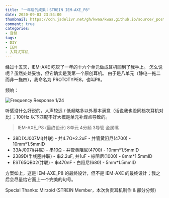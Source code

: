 ```yaml
---
title: "一年后的成果：STREIN IEM-AXE_P8"
date: 2020-09-03 23:54:00
thumbnail: https://cdn.jsdelivr.net/gh/kwaa/kwaa.github.io/source/_posts/project-axe-p8/p8.jpg
comment: true
categories:
- 音频
tags:
- DIY
- IEM
- 入耳式耳机
---
```

经过十五天，IEM-AXE 吃灰了一年的十六个单元做成耳机回到了我手上。
怎么说呢？虽然处处妥协，但它确实是我第一个原创耳机。
由于是八单元（静电一拖二而非一拖四），我命名为 PROTOTYPE8，也叫P8。

<!-- more -->

频响：

![Frequency Response 1/24](https://cdn.jsdelivr.net/gh/kwaa/kwaa.github.io/source/_posts/project-axe-p8/fr.png)

听感没什么好说的，人声较远 / 低频略多以外基本满意（话说我也没同档次耳机对比）；100Hz 以下匹配不好大概是单元补焊点导致的。

> IEM-AXE_P8 (最终设计) 8单元 4分频 3导管 金属嘴

- 38D1XJ007Mi(并联) - 并4.7Ω+2.2uF - 并管黄阻尼(4700) - 10mm*1.5mmID
- 33AJ007i(并联) - 串10Ω - 并管黄阻尼(4700) - 10mm*1.5mmID
- 2389D(半线圈并联) - 串2.2uF, 并1uF - 棕阻尼(1000) - 8mm*1.5mmID
- EST65QB02(并联) - 串470nF - 白阻尼(680) - 5mm*1.5mmID

方案如上，这是 IEM-AXE_P8 的最终设计，但不是 IEM-AXE 的最终设计；我之后会尽量给它画上一个完美的句号。

Special Thanks: Mirzoid (STREIN Member，本次负责耳机制作 & 部分分频)
